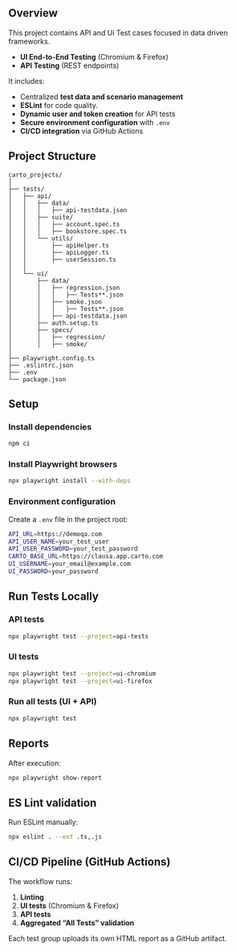## Overview

This project contains API and Ui Test cases focused in data driven frameworks.

* **UI End-to-End Testing** (Chromium & Firefox)
* **API Testing** (REST endpoints)

It includes:

* Centralized **test data and scenario management**
* **ESLint** for code quality.
* **Dynamic user and token creation** for API tests
* **Secure environment configuration** with `.env`
* **CI/CD integration** via GitHub Actions

## Project Structure

```
carto_projects/
│
├── tests/
│   ├── api/
│   │   ├── data/
│   │   │   ├── api-testdata.json
│   │   ├── suite/
│   │   │   ├── account.spec.ts
│   │   │   ├── bookstore.spec.ts
│   │   └── utils/
│   │       ├── apiHelper.ts
│   │       ├── apiLogger.ts
│   │       ├── userSession.ts
│   │
│   └── ui/
│       ├── data/
│       │   ├── regression.json
│       │   │   ├── Tests**.json
│       │   ├── smoke.json
│       │   │   ├── Tests**.json
│       │   ├── api-testdata.json
│       ├── auth.setup.ts
│       ├── specs/
│       │   ├── regression/
│       │   ├── smoke/
│
├── playwright.config.ts
├── .eslintrc.json
├── .env
└── package.json
```

## Setup

### Install dependencies

```bash
npm ci
```

### Install Playwright browsers

```bash
npx playwright install --with-deps
```

### Environment configuration

Create a `.env` file in the project root:

```bash
API_URL=https://demoqa.com
API_USER_NAME=your_test_user
API_USER_PASSWORD=your_test_password
CARTO_BASE_URL=https://clausa.app.carto.com
UI_USERNAME=your_email@example.com
UI_PASSWORD=your_password
```

## Run Tests Locally

### API tests

```bash
npx playwright test --project=api-tests
```

### UI tests

```bash
npx playwright test --project=ui-chromium
npx playwright test --project=ui-firefox
```

### Run all tests (UI + API)

```bash
npx playwright test
```

## Reports

After execution:

```bash
npx playwright show-report
```


## ES Lint validation

Run ESLint manually:

```bash
npx eslint . --ext .ts,.js
```

## CI/CD Pipeline (GitHub Actions)

The workflow runs:

1. **Linting**
2. **UI tests** (Chromium & Firefox)
3. **API tests**
4. **Aggregated “All Tests” validation**

Each test group uploads its own HTML report as a GitHub artifact.